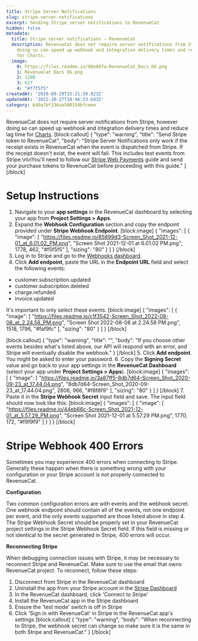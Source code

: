 ```yaml
---
title: Stripe Server Notifications
slug: stripe-server-notifications
excerpt: Sending Stripe server notifications to RevenueCat
hidden: false
metadata:
  title: Stripe server notifications – RevenueCat
  description: RevenueCat does not require server notifications from Stripe, however
    doing so can speed up webhook and integration delivery times and reduce lag time
    for Charts.
  image:
    0: https://files.readme.io/88e607a-RevenueCat_Docs_OG.png
    1: RevenueCat Docs OG.png
    2: 1200
    3: 627
    4: "#f7f5f5"
createdAt: '2020-09-29T15:21:50.023Z'
updatedAt: '2022-10-27T18:46:53.643Z'
category: 640a7bf336aa500154bfceee
---
```

RevenueCat does not require server notifications from Stripe, however doing so can speed up webhook and integration delivery times and reduce lag time for [Charts](doc:charts).
[block:callout]
{
  "type": "warning",
  "title": "Send Stripe token to RevenueCat",
  "body": "Stripe Server Notifications only work if the receipt exists in RevenueCat when the event is dispatched from Stripe. If the receipt doesn't exist, the event will fail. This includes test events from Stripe.\n\nYou'll need to follow our [Stripe Web Payments](doc:stripe) guide and send your purchase tokens to RevenueCat before proceeding with this guide."
}
[/block]
# Setup Instructions

1. Navigate to your **app settings** in the RevenueCat dashboard by selecting your app from **Project Settings > Apps**.
2. Expand the **Webhook Configuration** section and copy the endpoint provided under **Stripe Webhook Endpoint**.
[block:image]
{
  "images": [
    {
      "image": [
        "https://files.readme.io/85899d3-Screen_Shot_2021-12-01_at_6.01.02_PM.png",
        "Screen Shot 2021-12-01 at 6.01.02 PM.png",
        1778,
        462,
        "#f5f5f5"
      ],
      "sizing": "80"
    }
  ]
}
[/block]
3. Log in to Stripe and go to the [Webhooks dashboard](https://dashboard.stripe.com/webhooks).
4. Click **Add endpoint**, paste the URL in the **Endpoint URL** field and select the following events:
- customer.subscription.updated
- customer.subscription.deleted
- charge.refunded
- invoice.updated

It's important to only select these events.
[block:image]
{
  "images": [
    {
      "image": [
        "https://files.readme.io/c1f3542-Screen_Shot_2022-08-08_at_2.24.58_PM.png",
        "Screen Shot 2022-08-08 at 2.24.58 PM.png",
        1518,
        1796,
        "#faf9fc"
      ],
      "sizing": "80"
    }
  ]
}
[/block]

[block:callout]
{
  "type": "warning",
  "title": "",
  "body": "If you choose other events besides what's listed above, our API will respond with an error, and Stripe will eventually disable the webhook."
}
[/block]
5. Click **Add endpoint**. You might be asked to enter your password.
6. Copy the **Signing Secret** value and go back to your app settings in the **RevenueCat Dashboard** (select your app under **Project Settings > Apps**).
[block:image]
{
  "images": [
    {
      "image": [
        "https://files.readme.io/3a87ff5-8db7d64-Screen_Shot_2020-09-23_at_17.44.04.png",
        "8db7d64-Screen_Shot_2020-09-23_at_17.44.04.png",
        2806,
        966,
        "#f8f8f9"
      ],
      "sizing": "80"
    }
  ]
}
[/block]
7. Paste it in the **Stripe Webhook Secret** input field and save. The input field should now look like this:
[block:image]
{
  "images": [
    {
      "image": [
        "https://files.readme.io/44eb66c-Screen_Shot_2021-12-01_at_5.57.29_PM.png",
        "Screen Shot 2021-12-01 at 5.57.29 PM.png",
        1770,
        172,
        "#f9f9f9"
      ]
    }
  ]
}
[/block]
# Stripe Webhook 400 Errors

Sometimes you may experience 400 errors when connecting to Stripe. Generally these happen when there is something wrong with your configuration or your Stripe account is not properly connected to RevenueCat.

**Configuration**

Two common configuration errors are with events and the webhook secret. 
One webhook endpoint should contain all of the events, not one endpoint per event, and the only events supported are those listed above in step 4. The Stripe Webhook Secret should be properly set in your RevenueCat project settings in the Stripe Webhook Secret field. If this field is missing or not identical to the secret generated in Stripe, 400 errors will occur.


**Reconnecting Stripe**

When debugging connection issues with Stripe, it may be necessary to reconnect Stripe and RevenueCat. Make sure to use the email that owns RevenueCat project. To reconnect, follow these steps:

1. Disconnect from Stripe in the RevenueCat dashboard
2. Uninstall the app from your Stripe account in the [Stripe Dashboard](https://dashboard.stripe.com/settings/apps/com.revenuecat.customer)
3. In the RevenueCat dashboard, click 'Connect to Stripe'
4. Install the RevenueCat app in the Stripe dashboard
5. Ensure the 'test mode' switch is off in Stripe
6. Click 'Sign in with RevenueCat' in Stripe in the RevenueCat app's settings
[block:callout]
{
  "type": "warning",
  "body": "When reconnecting to Stripe, the webhook secret can change so make sure it is the same in both Stripe and RevenueCat."
}
[/block]